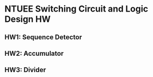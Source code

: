 # NTUEE Switching Circuit and Logic Design HW
## HW1: Sequence Detector
## HW2: Accumulator
## HW3: Divider

